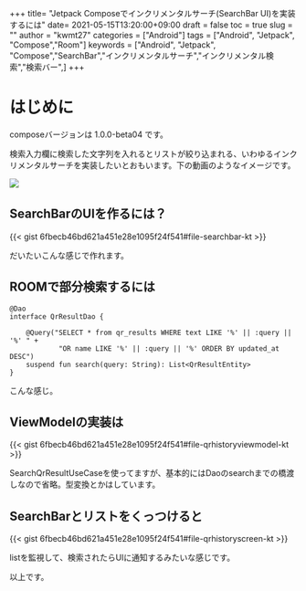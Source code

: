 
+++
title= "Jetpack Composeでインクリメンタルサーチ(SearchBar UI)を実装するには"
date= 2021-05-15T13:20:00+09:00
draft = false
toc = true
slug = ""
author = "kwmt27"
categories = ["Android"]
tags = ["Android", "Jetpack", "Compose","Room"]
keywords = ["Android", "Jetpack", "Compose","SearchBar","インクリメンタルサーチ","インクリメンタル検索","検索バー",]
+++

# はじめに

composeバージョンは 1.0.0-beta04 です。

検索入力欄に検索した文字列を入れるとリストが絞り込まれる、いわゆるインクリメンタルサーチを実装したいとおもいます。下の動画のようなイメージです。

<img src="/images/2021/05/jetpack-compose-searchbar/qr_searchbar.gif" />


## SearchBarのUIを作るには？

{{< gist 6fbecb46bd621a451e28e1095f24f541#file-searchbar-kt >}}

だいたいこんな感じで作れます。

## ROOMで部分検索するには

```
@Dao
interface QrResultDao {

    @Query("SELECT * from qr_results WHERE text LIKE '%' || :query || '%' " +
            "OR name LIKE '%' || :query || '%' ORDER BY updated_at DESC")
    suspend fun search(query: String): List<QrResultEntity>
}
```


こんな感じ。


## ViewModelの実装は

{{< gist 6fbecb46bd621a451e28e1095f24f541#file-qrhistoryviewmodel-kt >}}

SearchQrResultUseCaseを使ってますが、基本的にはDaoのsearchまでの橋渡しなので省略。型変換とかはしています。

## SearchBarとリストをくっつけると

{{< gist 6fbecb46bd621a451e28e1095f24f541#file-qrhistoryscreen-kt >}}


listを監視して、検索されたらUIに通知するみたいな感じです。

以上です。